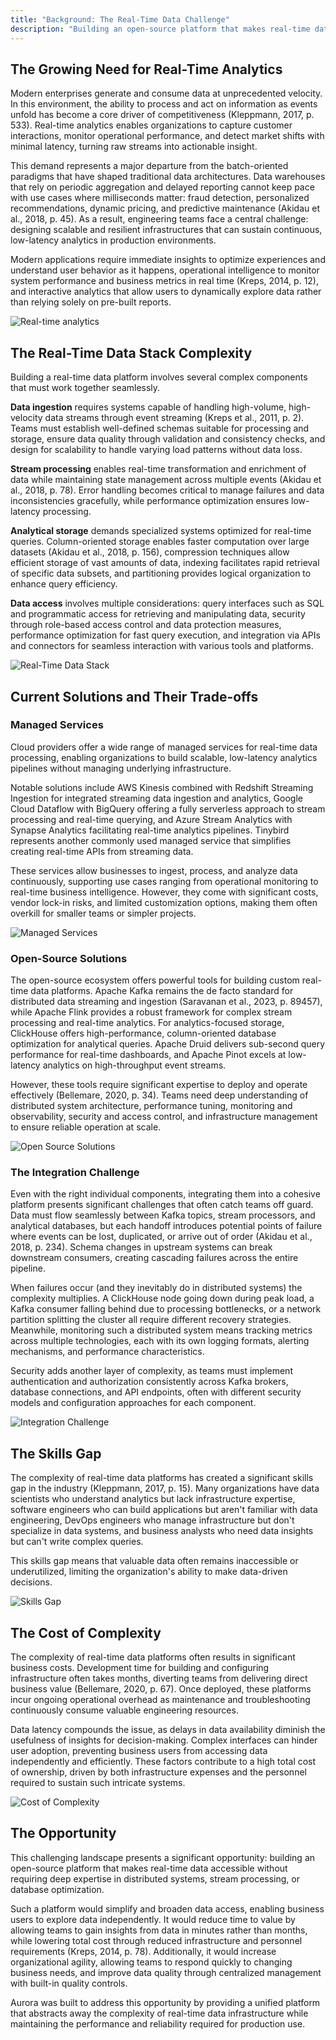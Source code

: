 ```yaml
---
title: "Background: The Real-Time Data Challenge"
description: "Building an open-source platform that makes real-time data accessible without requiring deep expertise in distributed systems, stream processing, or database optimization."
---
```


## The Growing Need for Real-Time Analytics

Modern enterprises generate and consume data at unprecedented velocity. In this environment, the ability to process and act on information as events unfold has become a core driver of competitiveness (Kleppmann, 2017, p. 533). Real-time analytics enables organizations to capture customer interactions, monitor operational performance, and detect market shifts with minimal latency, turning raw streams into actionable insight.

This demand represents a major departure from the batch-oriented paradigms that have shaped traditional data architectures. Data warehouses that rely on periodic aggregation and delayed reporting cannot keep pace with use cases where milliseconds matter: fraud detection, personalized recommendations, dynamic pricing, and predictive maintenance (Akidau et al., 2018, p. 45). As a result, engineering teams face a central challenge: designing scalable and resilient infrastructures that can sustain continuous, low-latency analytics in production environments.

Modern applications require immediate insights to optimize experiences and understand user behavior as it happens, operational intelligence to monitor system performance and business metrics in real time (Kreps, 2014, p. 12), and interactive analytics that allow users to dynamically explore data rather than relying solely on pre-built reports.

![Real-time analytics](../../../assets/case-study/background/real-time-analytics-growth.png)

## The Real-Time Data Stack Complexity

Building a real-time data platform involves several complex components that must work together seamlessly.

**Data ingestion** requires systems capable of handling high-volume, high-velocity data streams through event streaming (Kreps et al., 2011, p. 2). Teams must establish well-defined schemas suitable for processing and storage, ensure data quality through validation and consistency checks, and design for scalability to handle varying load patterns without data loss.

**Stream processing** enables real-time transformation and enrichment of data while maintaining state management across multiple events (Akidau et al., 2018, p. 78). Error handling becomes critical to manage failures and data inconsistencies gracefully, while performance optimization ensures low-latency processing.

**Analytical storage** demands specialized systems optimized for real-time queries. Column-oriented storage enables faster computation over large datasets (Akidau et al., 2018, p. 156), compression techniques allow efficient storage of vast amounts of data, indexing facilitates rapid retrieval of specific data subsets, and partitioning provides logical organization to enhance query efficiency.

**Data access** involves multiple considerations: query interfaces such as SQL and programmatic access for retrieving and manipulating data, security through role-based access control and data protection measures, performance optimization for fast query execution, and integration via APIs and connectors for seamless interaction with various tools and platforms.

![Real-Time Data Stack](../../../assets/case-study/background/real-time-data-stack.png)

## Current Solutions and Their Trade-offs

### Managed Services

Cloud providers offer a wide range of managed services for real-time data processing, enabling organizations to build scalable, low-latency analytics pipelines without managing underlying infrastructure.

Notable solutions include AWS Kinesis combined with Redshift Streaming Ingestion for integrated streaming data ingestion and analytics, Google Cloud Dataflow with BigQuery offering a fully serverless approach to stream processing and real-time querying, and Azure Stream Analytics with Synapse Analytics facilitating real-time analytics pipelines. Tinybird represents another commonly used managed service that simplifies creating real-time APIs from streaming data.

These services allow businesses to ingest, process, and analyze data continuously, supporting use cases ranging from operational monitoring to real-time business intelligence. However, they come with significant costs, vendor lock-in risks, and limited customization options, making them often overkill for smaller teams or simpler projects.

![Managed Services](../../../assets/case-study/background/managed-services.png)

### Open-Source Solutions

The open-source ecosystem offers powerful tools for building custom real-time data platforms. Apache Kafka remains the de facto standard for distributed data streaming and ingestion (Saravanan et al., 2023, p. 89457), while Apache Flink provides a robust framework for complex stream processing and real-time analytics. For analytics-focused storage, ClickHouse offers high-performance, column-oriented database optimization for analytical queries. Apache Druid delivers sub-second query performance for real-time dashboards, and Apache Pinot excels at low-latency analytics on high-throughput event streams.

However, these tools require significant expertise to deploy and operate effectively (Bellemare, 2020, p. 34). Teams need deep understanding of distributed system architecture, performance tuning, monitoring and observability, security and access control, and infrastructure management to ensure reliable operation at scale.

![Open Source Solutions](../../../assets/case-study/background/open-source-solutions.png)

### The Integration Challenge

Even with the right individual components, integrating them into a cohesive platform presents significant challenges that often catch teams off guard. Data must flow seamlessly between Kafka topics, stream processors, and analytical databases, but each handoff introduces potential points of failure where events can be lost, duplicated, or arrive out of order (Akidau et al., 2018, p. 234). Schema changes in upstream systems can break downstream consumers, creating cascading failures across the entire pipeline.

When failures occur (and they inevitably do in distributed systems) the complexity multiplies. A ClickHouse node going down during peak load, a Kafka consumer falling behind due to processing bottlenecks, or a network partition splitting the cluster all require different recovery strategies. Meanwhile, monitoring such a distributed system means tracking metrics across multiple technologies, each with its own logging formats, alerting mechanisms, and performance characteristics.

Security adds another layer of complexity, as teams must implement authentication and authorization consistently across Kafka brokers, database connections, and API endpoints, often with different security models and configuration approaches for each component.

![Integration Challenge](../../../assets/case-study/background/integration-challenge-1.png)

## The Skills Gap

The complexity of real-time data platforms has created a significant skills gap in the industry (Kleppmann, 2017, p. 15). Many organizations have data scientists who understand analytics but lack infrastructure expertise, software engineers who can build applications but aren't familiar with data engineering, DevOps engineers who manage infrastructure but don't specialize in data systems, and business analysts who need data insights but can't write complex queries.

This skills gap means that valuable data often remains inaccessible or underutilized, limiting the organization's ability to make data-driven decisions.

![Skills Gap](../../../assets/case-study/background/skills-gap.png)

## The Cost of Complexity

The complexity of real-time data platforms often results in significant business costs. Development time for building and configuring infrastructure often takes months, diverting teams from delivering direct business value (Bellemare, 2020, p. 67). Once deployed, these platforms incur ongoing operational overhead as maintenance and troubleshooting continuously consume valuable engineering resources.

Data latency compounds the issue, as delays in data availability diminish the usefulness of insights for decision-making. Complex interfaces can hinder user adoption, preventing business users from accessing data independently and efficiently. These factors contribute to a high total cost of ownership, driven by both infrastructure expenses and the personnel required to sustain such intricate systems.

![Cost of Complexity](../../../assets/case-study/background/cost-complexity.png)

## The Opportunity

This challenging landscape presents a significant opportunity: building an open-source platform that makes real-time data accessible without requiring deep expertise in distributed systems, stream processing, or database optimization.

Such a platform would simplify and broaden data access, enabling business users to explore data independently. It would reduce time to value by allowing teams to gain insights from data in minutes rather than months, while lowering total cost through reduced infrastructure and personnel requirements (Kreps, 2014, p. 78). Additionally, it would increase organizational agility, allowing teams to respond quickly to changing business needs, and improve data quality through centralized management with built-in quality controls.

Aurora was built to address this opportunity by providing a unified platform that abstracts away the complexity of real-time data infrastructure while maintaining the performance and reliability required for production use.
